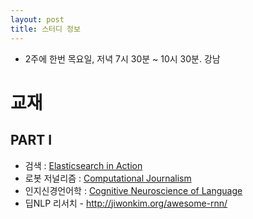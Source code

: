 ```yaml
---
layout: post
title: 스터디 정보 
---
```


* 2주에 한번 목요일, 저녁 7시 30분 ~ 10시 30분. 강남

# 교재

## PART I   
* 검색 : [Elasticsearch in Action](http://www.amazon.com/Elasticsearch-Action-Radu-Gheorghe/dp/1617291625)
* 로봇 저널리즘  : [Computational Journalism](https://github.com/comp-journalism/UMD-J479V-J779V-Spring2016)
* 인지신경언어학 : [Cognitive Neuroscience of Language](http://www.amazon.com/Cognitive-Neuroscience-Language-David-Kemmerer/dp/184872621X)
* 딥NLP 리서치 - http://jiwonkim.org/awesome-rnn/
